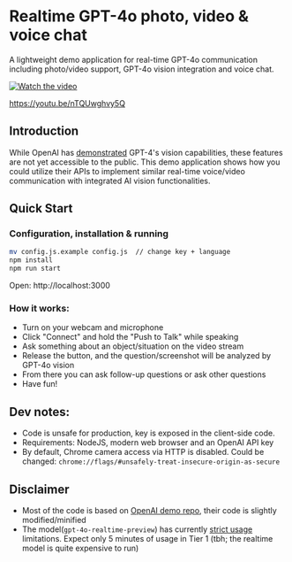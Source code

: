 # Realtime GPT-4o photo, video & voice chat
A lightweight demo application for real-time GPT-4o communication including photo/video support, GPT-4o vision integration and voice chat.

[![Watch the video](https://i3.ytimg.com/vi/Bh5tORytR90/hqdefault.jpg)](https://youtu.be/nTQUwghvy5Q)

https://youtu.be/nTQUwghvy5Q


## Introduction
While OpenAI has [demonstrated](https://www.youtube.com/watch?v=RI-BxtCx32s) GPT-4's vision capabilities, these features are not yet accessible to the public. This demo application shows how you could utilize their APIs to implement similar real-time voice/video communication with integrated AI vision functionalities.

## Quick Start
### Configuration, installation & running
```bash
mv config.js.example config.js  // change key + language
npm install
npm run start
```

Open: http://localhost:3000

### How it works:
- Turn on your webcam and microphone
- Click "Connect" and hold the "Push to Talk" while speaking
- Ask something about an object/situation on the video stream
- Release the button, and the question/screenshot will be analyzed by GPT-4o vision
- From there you can ask follow-up questions or ask other questions
- Have fun!

## Dev notes: 
- Code is unsafe for production, key is exposed in the client-side code.
- Requirements: NodeJS, modern web browser and an OpenAI API key
- By default, Chrome camera access via HTTP is disabled. Could be changed: `chrome://flags/#unsafely-treat-insecure-origin-as-secure`

## Disclaimer
- Most of the code is based on [OpenAI demo repo](https://github.com/openai/openai-realtime-console/), their code is slightly modified/minified
- The model(`gpt-4o-realtime-preview`) has currently [strict usage](https://platform.openai.com/settings/organization/limits) limitations. Expect only 5 minutes of usage in Tier 1 (tbh; the realtime model is quite expensive to run)

